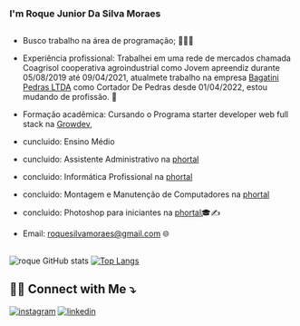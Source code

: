 ### I'm Roque Junior Da Silva Moraes
##
- Busco trabalho na área de programação; 👨🏻‍💻

- Experiência profissional: Trabalhei em uma rede de mercados chamada Coagrisol cooperativa agroindustrial como Jovem apreendiz durante 05/08/2019 até 09/04/2021, atualmete trabalho na empresa [Bagatini Pedras LTDA](https://www.bagatinipedras.com.br/) como Cortador De Pedras desde 01/04/2022, estou mudando de profissão. 💼

- Formação acadêmica: Cursando o Programa starter developer web full stack na [Growdev](https://www.growdev.com.br/), 
- cuncluido: Ensino Médio 
- cuncluido: Assistente Administrativo na [phortal](https://escolaporthal.com.br/)
- concluido: Informática Profissional na [phortal](https://escolaporthal.com.br/)
- concluido: Montagem e Manutenção de Computadores na [phortal](https://escolaporthal.com.br/)
- concluido: Photoshop para iniciantes na [phortal](https://escolaporthal.com.br/)🎓✍️

- Email: [roquesilvamoraes@gmail.com]() 🌐
##
![roque GitHub stats](https://github-readme-stats.vercel.app/api?username=roque-junior&show_icons=true&theme=radical)
[![Top Langs](https://github-readme-stats.vercel.app/api/top-langs/?username=roque-junior&hide_progresst=true)](https://github.com/roque-junior/github-readme-stats)

## 🤝🏻 Connect with Me ⤵️
                                                      
[![instagram](https://img.shields.io/badge/Instagram-E4405F?style=for-the-badge&logo=instagram&logoColor=white)](https://www.instagram.com/roque_s_moraes/)
[![linkedin](https://img.shields.io/badge/LinkedIn-0077B5?style=for-the-badge&logo=linkedin&logoColor=white)]()


